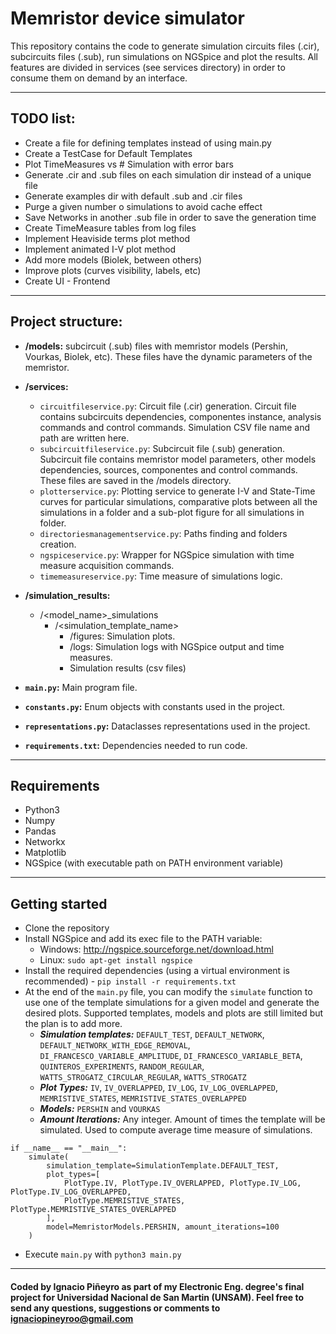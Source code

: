 # Memristor device simulator

This repository contains the code to generate simulation circuits files (.cir), subcircuits files (.sub), run 
simulations on NGSpice and plot the results. All features are divided in services (see services directory) in order to
consume them on demand by an interface.

---

## TODO list:
* Create a file for defining templates instead of using main.py
* Create a TestCase for Default Templates
* Plot TimeMeasures vs # Simulation with error bars
* Generate .cir and .sub files on each simulation dir instead of a unique file
* Generate examples dir with default .sub and .cir files
* Purge a given number o simulations to avoid cache effect
* Save Networks in another .sub file in order to save the generation time
* Create TimeMeasure tables from log files
* Implement Heaviside terms plot method
* Implement animated I-V plot method
* Add more models (Biolek, between others)
* Improve plots (curves visibility, labels, etc)
* Create UI - Frontend

---

## Project structure:
- **/models:** subcircuit (.sub) files with memristor models (Pershin, Vourkas, Biolek, etc). These files have 
the dynamic parameters of the memristor.

- **/services:** 
  * `circuitfileservice.py`: Circuit file (.cir) generation. Circuit file contains subcircuits dependencies, componentes
  instance, analysis commands and control commands. Simulation CSV file name and path are written here.
  * `subcircuitfileservice.py`: Subcircuit file (.sub) generation. Subcircuit file contains memristor model parameters, other
models dependencies, sources, componentes and control commands. These files are saved in the /models directory.
  * `plotterservice.py`: Plotting service to generate I-V and State-Time curves for particular simulations, comparative plots
between all the simulations in a folder and a sub-plot figure for all simulations in folder.
  * `directoriesmanagementservice.py`: Paths finding and folders creation.
  * `ngspiceservice.py`: Wrapper for NGSpice simulation with time measure acquisition commands.
  * `timemeasureservice.py`: Time measure of simulations logic.

- **/simulation_results:**
  * /<model_name>_simulations
    * /<simulation_template_name>
      * /figures: Simulation plots.
      * /logs: Simulation logs with NGSpice output and time measures.
      * Simulation results (csv files)

- **`main.py`:** Main program file.
- **`constants.py`:** Enum objects with constants used in the project.
- **`representations.py`:** Dataclasses representations used in the project.
- **`requirements.txt`:** Dependencies needed to run code.

---

## Requirements
- Python3
- Numpy
- Pandas
- Networkx
- Matplotlib
- NGSpice (with executable path on PATH environment variable)

---

## Getting started
* Clone the repository
* Install NGSpice and add its exec file to the PATH variable:
    - Windows: http://ngspice.sourceforge.net/download.html
    - Linux: `sudo apt-get install ngspice`
* Install the required dependencies (using a virtual environment is recommended) - `pip install -r requirements.txt`
* At the end of the `main.py` file, you can modify the `simulate` function to use one of the template simulations for a given model and generate the desired plots. Supported templates, models and plots are still limited but the plan is to add more.
  - **_Simulation templates:_** `DEFAULT_TEST`, `DEFAULT_NETWORK`, `DEFAULT_NETWORK_WITH_EDGE_REMOVAL`, `DI_FRANCESCO_VARIABLE_AMPLITUDE`, `DI_FRANCESCO_VARIABLE_BETA`, `QUINTEROS_EXPERIMENTS`, `RANDOM_REGULAR`, `WATTS_STROGATZ_CIRCULAR_REGULAR`, `WATTS_STROGATZ`
  - **_Plot Types:_** `IV`, `IV_OVERLAPPED`, `IV_LOG`, `IV_LOG_OVERLAPPED`, `MEMRISTIVE_STATES`, `MEMRISTIVE_STATES_OVERLAPPED`
  - **_Models:_** `PERSHIN` and `VOURKAS`
  - **_Amount Iterations:_** Any integer. Amount of times the template will be simulated. Used to compute average time measure of simulations.

```
if __name__ == "__main__":
    simulate(
        simulation_template=SimulationTemplate.DEFAULT_TEST,
        plot_types=[
            PlotType.IV, PlotType.IV_OVERLAPPED, PlotType.IV_LOG, PlotType.IV_LOG_OVERLAPPED,
            PlotType.MEMRISTIVE_STATES, PlotType.MEMRISTIVE_STATES_OVERLAPPED
        ],
        model=MemristorModels.PERSHIN, amount_iterations=100
    )
```

* Execute `main.py` with `python3 main.py`

---

#### Coded by Ignacio Piñeyro as part of my Electronic Eng. degree's final project for Universidad Nacional de San Martin (UNSAM). Feel free to send any questions, suggestions or comments to ignaciopineyroo@gmail.com
